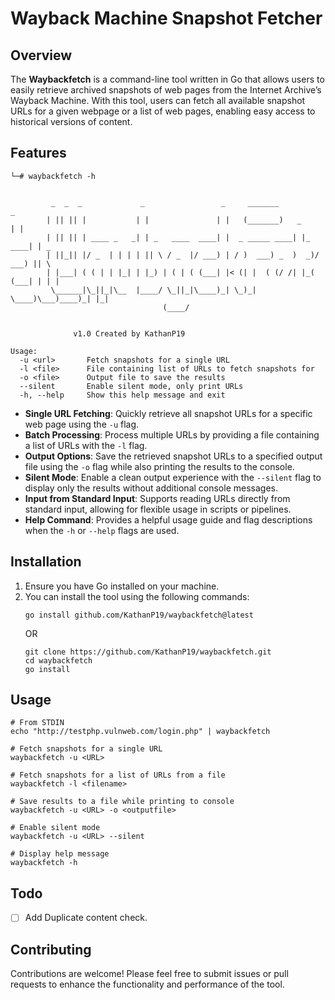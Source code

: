 # Wayback Machine Snapshot Fetcher

## Overview

The **Waybackfetch** is a command-line tool written in Go that allows users to easily retrieve archived snapshots of web pages from the Internet Archive’s Wayback Machine. With this tool, users can fetch all available snapshot URLs for a given webpage or a list of web pages, enabling easy access to historical versions of content.

## Features

```console
└─# waybackfetch -h


         _  _  _             _                 _     _______              _     
        | || || |           | |               | |   (_______)   _        | |    
        | || || | ____ _   _| | _   ____  ____| |  _ _____ ____| |_  ____| | _  
        | ||_|| |/ _  | | | | || \ / _  |/ ___) | / )  ___) _  )  _)/ ___) || \ 
        | |___| ( ( | | |_| | |_) | ( | ( (___| |< (| |  ( (/ /| |_( (___| | | |
         \______|\_||_|\__  |____/ \_||_|\____)_| \_)_|   \____)\___)____)_| |_|
                                  (____/                                                    


              v1.0 Created by KathanP19

Usage:
  -u <url>       Fetch snapshots for a single URL
  -l <file>      File containing list of URLs to fetch snapshots for
  -o <file>      Output file to save the results
  --silent       Enable silent mode, only print URLs
  -h, --help     Show this help message and exit
```


- **Single URL Fetching**: Quickly retrieve all snapshot URLs for a specific web page using the `-u` flag.
- **Batch Processing**: Process multiple URLs by providing a file containing a list of URLs with the `-l` flag.
- **Output Options**: Save the retrieved snapshot URLs to a specified output file using the `-o` flag while also printing the results to the console.
- **Silent Mode**: Enable a clean output experience with the `--silent` flag to display only the results without additional console messages.
- **Input from Standard Input**: Supports reading URLs directly from standard input, allowing for flexible usage in scripts or pipelines.
- **Help Command**: Provides a helpful usage guide and flag descriptions when the `-h` or `--help` flags are used.

## Installation

1. Ensure you have Go installed on your machine.
2. You can install the tool using the following commands:
   ```console
   go install github.com/KathanP19/waybackfetch@latest
   ```
   OR
   ```console
   git clone https://github.com/KathanP19/waybackfetch.git
   cd waybackfetch
   go install
   ```
   
## Usage
```console
# From STDIN
echo "http://testphp.vulnweb.com/login.php" | waybackfetch

# Fetch snapshots for a single URL
waybackfetch -u <URL>

# Fetch snapshots for a list of URLs from a file
waybackfetch -l <filename>

# Save results to a file while printing to console
waybackfetch -u <URL> -o <outputfile>

# Enable silent mode
waybackfetch -u <URL> --silent

# Display help message
waybackfetch -h
```

## Todo
- [ ] Add Duplicate content check.

## Contributing
Contributions are welcome! Please feel free to submit issues or pull requests to enhance the functionality and performance of the tool.
